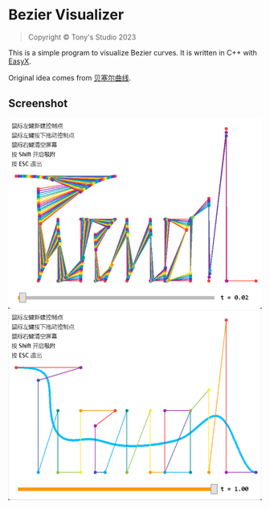# Bezier Visualizer

> Copyright &copy; Tony's Studio 2023

This is a simple program to visualize Bezier curves. It is written in C++ with [EasyX](https://easyx.cn/).

Original idea comes from [贝塞尔曲线](https://codebus.cn/renderluu/bezier-curves).

## Screenshot

<img src="README/image-20231215234757521.png" alt="image-20231215234757521" style="zoom:67%;" />

<img src="README/image-20231215234906985.png" alt="image-20231215234906985" style="zoom:67%;" />
